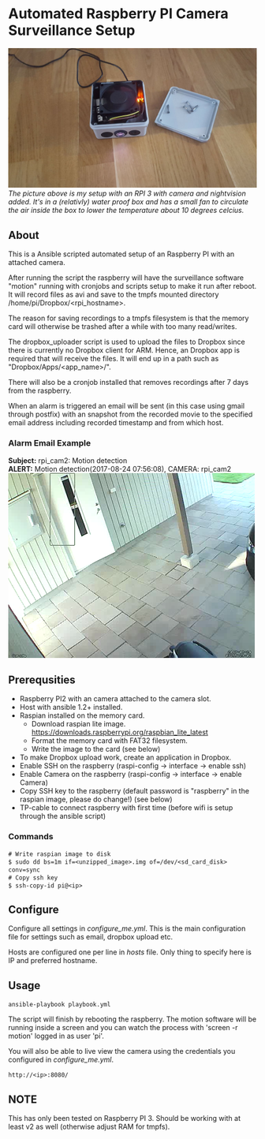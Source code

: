 # Automated Raspberry PI Camera Surveillance Setup
![cam](https://github.com/Lallassu/rpicam/blob/master/camera.jpg)
*The picture above is my setup with an RPI 3 with camera and nightvision added. It's in a (relativly) water proof box
and has a small fan to circulate the air inside the box to lower the temperature about 10 degrees celcius.*

## About
This is a Ansible scripted automated setup of an Raspberry PI with an attached camera.

After running the script the raspberry will have the surveillance software "motion" running
with cronjobs and scripts setup to make it run after reboot. It will record files as avi and save
to the tmpfs mounted directory /home/pi/Dropbox/<rpi_hostname>.

The reason for saving recordings to a tmpfs filesystem is that the memory card will otherwise be
trashed after a while with too many read/writes.

The dropbox_uploader script is used to upload the files to Dropbox since there is currently no
Dropbox client for ARM. Hence, an Dropbox app is required that will receive the files. It will end up
in a path such as "Dropbox/Apps/<app_name>/<hostname>".

There will also be a cronjob installed that removes recordings after 7 days from the raspberry.

When an alarm is triggered an email will be sent (in this case using gmail through postfix) with an
snapshot from the recorded movie to the specified email address including recorded timestamp and 
from which host.

### Alarm Email Example
**Subject:** rpi_cam2: Motion detection<br>
**ALERT:** Motion detection(2017-08-24 07:56:08), CAMERA: rpi_cam2<br>
![Image Preview](https://github.com/lallassu/rpicam/blob/master/example.png)

## Prerequsities
* Raspberry PI2 with an camera attached to the camera slot.
* Host with ansible 1.2+ installed.
* Raspian installed on the memory card.
    * Download raspian lite image.
       https://downloads.raspberrypi.org/raspbian_lite_latest
    * Format the memory card with FAT32 filesystem.
    * Write the image to the card (see below)
* To make Dropbox upload work, create an application in Dropbox.
* Enable SSH on the raspberry (raspi-config -> interface -> enable ssh)
* Enable Camera on the raspberry (raspi-config -> interface -> enable Camera)
* Copy SSH key to the raspberry (default password is "raspberry" in the raspian image, please do change!) (see below)
* TP-cable to connect raspberry with first time (before wifi is setup through the ansible script)

### Commands
    # Write raspian image to disk
    $ sudo dd bs=1m if=<unzipped_image>.img of=/dev/<sd_card_disk> conv=sync
    # Copy ssh key
    $ ssh-copy-id pi@<ip>

## Configure
Configure all settings in *configure_me.yml*. This is the main configuration file for settings such as
email, dropbox upload etc.

Hosts are configured one per line in *hosts* file. Only thing to specify here is IP and preferred hostname.

## Usage
    ansible-playbook playbook.yml

The script will finish by rebooting the raspberry. The motion software will be running inside a
screen and you can watch the process with 'screen -r motion' logged in as user 'pi'.

You will also be able to live view the camera using the credentials you configured in *configure_me.yml*.

    http://<ip>:8080/

## NOTE
This has only been tested on Raspberry PI 3. Should be working with at least v2 as well (otherwise adjust RAM for tmpfs).
